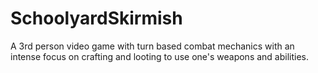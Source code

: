 # SchoolyardSkirmish
A 3rd person video game with turn based combat mechanics with an intense focus on crafting and looting to use one's weapons and abilities.
